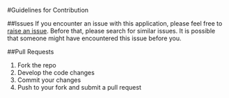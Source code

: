 #Guidelines for Contribution

##Issues
If you encounter an issue with this application, please feel free to [raise an issue](https://github.com/Namrata96/CLook/issues/new).
Before that, please search for similar issues. It is possible that someone might have encountered this issue before you.

##Pull Requests
1. Fork the repo
2. Develop the code changes
3. Commit your changes
4. Push to your fork and submit a pull request
